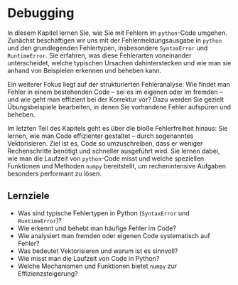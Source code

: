 # Debugging

In diesem Kapitel lernen Sie, wie Sie mit Fehlern im `python`-Code umgehen. Zunächst beschäftigen wir uns mit der Fehlermeldungsausgabe in `python` und den grundlegenden Fehlertypen, insbesondere `SyntaxError` und `RuntimeError`. Sie erfahren, was diese Fehlerarten voneinander unterscheidet, welche typischen Ursachen dahinterstecken und wie man sie anhand von Beispielen erkennen und beheben kann.

Ein weiterer Fokus liegt auf der strukturierten Fehleranalyse: Wie findet man Fehler in einem bestehenden Code – sei es im eigenen oder im fremden – und wie geht man effizient bei der Korrektur vor? Dazu werden Sie gezielt Übungsbeispiele bearbeiten, in denen Sie vorhandene Fehler aufspüren und beheben.

Im letzten Teil des Kapitels geht es über die bloße Fehlerfreiheit hinaus: Sie lernen, wie man Code effizienter gestaltet – durch sogenanntes Vektorisieren. Ziel ist es, Code so umzuschreiben, dass er weniger Rechenschritte benötigt und schneller ausgeführt wird. Sie lernen dabei, wie man die Laufzeit von `python`-Code misst und welche speziellen Funktionen und Methoden `numpy` bereitstellt, um rechenintensive Aufgaben besonders performant zu lösen.

## Lernziele

- Was sind typische Fehlertypen in Python (`SyntaxError` und `RuntimeError`)?
- Wie erkennt und behebt man häufige Fehler im Code?
- Wie analysiert man fremden oder eigenen Code systematisch auf Fehler?
- Was bedeutet Vektorisieren und warum ist es sinnvoll?
- Wie misst man die Laufzeit von Code in Python?
- Welche Mechanismen und Funktionen bietet `numpy` zur Effizienzsteigerung?
